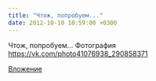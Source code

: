 ```yaml
---
title: "Чтож, попробуем..."
date: 2012-10-10 10:59:00 +0300
---
```


Чтож, попробуем...
Фотография
https://vk.com/photo41076938_290858371

[Вложение](https://vk.com/photo41076938_290858371)
